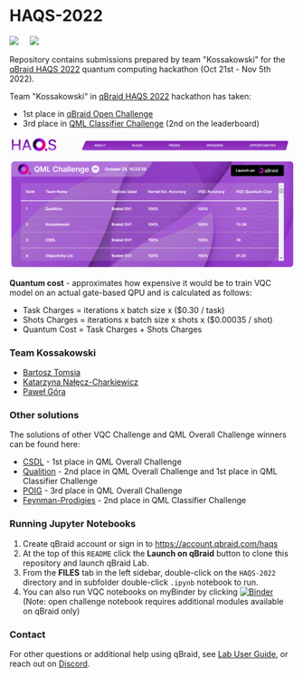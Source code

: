 # HAQS-2022

[<img src="https://qbraid-static.s3.amazonaws.com/logos/Launch_on_qBraid_white.png" width="120">](https://account.qbraid.com?gitHubUrl=https://github.com/qBraid/HAQS-2022.git) &nbsp; &nbsp; [<img src="https://mybinder.org/badge_logo.svg" width="120">](https://mybinder.org/v2/gh/bart-q/HAQS-2022/HEAD)

Repository contains submissions prepared by team "Kossakowski" for the [qBraid HAQS 2022](https://qbraid.com/haqs) quantum computing hackathon (Oct 21st - Nov 5th 2022).

Team "Kossakowski" in [qBraid HAQS 2022](https://qbraid.com/haqs) hackathon has taken:
- 1st place in [qBraid Open Challenge](qbraid-open-challenge/README.md)
- 3rd place in [QML Classifier Challenge](qml-classifier-challenge/README.md) (2nd on the leaderboard)

![leaderboard](leaderboard.png)

**Quantum cost** - approximates how expensive it would be to train VQC model on an actual gate-based QPU and is calculated as follows:
- Task Charges = iterations x batch size x ($0.30 / task)
- Shots Charges = iterations x batch size x shots x ($0.00035 / shot)
- Quantum Cost = Task Charges + Shots Charges

### Team Kossakowski

- [Bartosz Tomsia](https://github.com/bart-q)
- [Katarzyna Nałęcz-Charkiewicz](https://www.researchgate.net/profile/Katarzyna-Nalecz-Charkiewicz)
- [Paweł Góra](https://www.mimuw.edu.pl/~pawelg/indexpl.html)

### Other solutions

The solutions of other VQC Challenge and QML Overall Challenge winners can be found here:
- [CSDL](https://github.com/yh08037/HAQS-2022/tree/CSDL/qml-classifier-challenge) - 1st place in QML Overall Challenge
- [Qualition](https://github.com/JohnGoldenGardiner/HAQS-2022/tree/Qualition) - 2nd place in QML Overall Challenge and 1st place in QML Classifier Challenge
- [POIG](https://github.com/poig/HAQS-2022) - 3rd place in QML Overall Challenge
- [Feynman-Prodigies](https://github.com/Rohit-IISc/HAQS-2022) - 2nd place in QML Classifier Challenge

### Running Jupyter Notebooks

1. Create qBraid account or sign in to https://account.qbraid.com/haqs
2. At the top of this `README` click the **Launch on qBraid** button to clone this repository and launch qBraid Lab.
3. From the **FILES** tab in the left sidebar, double-click on the `HAQS-2022` directory and in subfolder double-click `.ipynb`  notebook to run.
4. You can also run VQC notebooks on myBinder by clicking [![Binder](https://mybinder.org/badge_logo.svg)](https://mybinder.org/v2/gh/bart-q/HAQS-2022/HEAD) (Note: open challenge notebook requires additional modules available on qBraid only)

### Contact

For other questions or additional help using qBraid, see [Lab User Guide](https://qbraid-qbraid.readthedocs-hosted.com/en/latest/lab/overview.html), or reach out on [Discord](https://discord.gg/gwBebaBZZX).